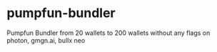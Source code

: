 # pumpfun-bundler
Pumpfun Bundler from 20 wallets to 200 wallets without any flags on photon, gmgn.ai, bullx neo
